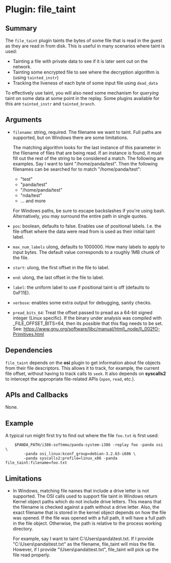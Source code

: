 Plugin: file\_taint
===========

Summary
-------

The `file_taint` plugin taints the bytes of some file that is read in the guest as they are read in from disk. This is useful in many scenarios where taint is used:

* Tainting a file with private data to see if it is later sent out on the network.
* Tainting some encrypted file to see where the decryption algorithm is (using `tainted_instr`)
* Tracking the liveness of each byte of some input file using `dead_data`

To effectively use taint, you will also need some mechanism for *querying* taint on some data at some point in the replay. Some plugins available for this are `tainted_instr` and `tainted_branch`.

Arguments
---------

* `filename`: string, required. The filename we want to taint. Full paths are supported, but on Windows there are some limitations.

   The matching algorithm looks for the last instance of this parameter in the filename of files that are being read. If an instance is found, it must fill out the rest of the string to be considered a match. The following are examples. Say I want to taint "/home/panda/test". Then the following filenames can be searched for to match "/home/panda/test":

    * "test"
    * "panda/test"
    * "/home/panda/test"
    * "nda/test"
    * ... and more

    For Windows paths, be sure to escape backslashes if you're using bash. Alternatively, you may surround the entire path in single quotes.

* `pos`: boolean, defaults to false. Enables use of positional labels. I.e. the file offset where the data were read from is used as their initial taint label.
* `max_num_labels` ulong, defaults to 1000000. How many labels to apply to input bytes. The default value corresponds to a roughly 1MB chunk of the file.
* `start`: ulong, the first offset in the file to label.
* `end`: ulong, the last offset in the file to label.
* `label`: the uniform label to use if positional taint is off (defaults to 0xF11E).
* `verbose`: enables some extra output for debugging, sanity checks.
* `pread_bits_64`: Treat the offset passed to pread as a 64-bit signed integer (Linux specific). If the binary under analysis was compiled with \_FILE\_OFFSET\_BITS=64, then its possible that this flag needs to be set. See: https://www.gnu.org/software/libc/manual/html\_node/I\_002fO-Primitives.html

Dependencies
------------

`file_taint` depends on the **osi** plugin to get information about file objects from their file descriptors. This allows it to track, for example, the current file offset, without having to track calls to `seek`. It also depends on **syscalls2** to intercept the appropriate file-related APIs (`open`, `read`, etc.).

APIs and Callbacks
------------------

None.

Example
-------

A typical run might first try to find out where the file `foo.txt` is first used:

```
    $PANDA_PATH/i386-softmmu/panda-system-i386 -replay foo -panda osi \
        -panda osi_linux:kconf_group=debian-3.2.63-i686 \
        -panda syscalls2:profile=linux_x86 -panda file_taint:filename=foo.txt
```

Limitations
----

* In Windows, matching file names that include a drive letter is not supported. The OSI calls used to support file taint in Windows return Kernel object paths which do not include drive letters. This means that the filename is checked against a path without a drive letter. Also, the exact filename that is stored in the kernel object depends on how the file was opened. If the file was opened with a full path, it will have a full path in the file object. Otherwise, the path is relative to the process working directory.

   For example, say I want to taint C:\\Users\\panda\\test.txt. If I provide "C:\\Users\\panda\\test.txt" as the filename, file\_taint will miss the file. However, if I provide "\\Users\\panda\\test.txt", file\_taint will pick up the file read properly.
